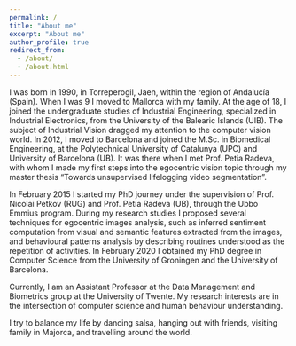 ```yaml
---
permalink: /
title: "About me"
excerpt: "About me"
author_profile: true
redirect_from: 
  - /about/
  - /about.html
---
```

I was born in 1990, in Torreperogil, Jaen, within the region of Andalucía (Spain). When I was 9 I moved to Mallorca with my family. At the age of 18, I joined the undergraduate studies of Industrial Engineering, specialized in Industrial Electronics, from the University of the Balearic Islands (UIB). The subject of Industrial Vision dragged my attention to the computer vision world. In 2012, I moved to Barcelona and joined the M.Sc. in Biomedical Engineering, at the Polytechnical University of Catalunya (UPC) and University of Barcelona (UB). It was there when I met Prof. Petia Radeva, with whom I made my first steps into the egocentric vision topic through my master thesis “Towards unsupervised lifelogging video segmentation”.

In February 2015 I started my PhD journey under the supervision of Prof. Nicolai Petkov (RUG) and Prof. Petia Radeva (UB), through the Ubbo Emmius program. During my research studies I proposed several techniques for egocentric images analysis, such as inferred sentiment computation from visual and semantic features extracted from the images, and behavioural patterns analysis by describing routines understood as the repetition of activities. In February 2020 I obtained my PhD degree in Computer Science from the University of Groningen and the University of Barcelona.

Currently, I am an Assistant Professor at the Data Management and Biometrics group at the University of Twente. My research interests are in the intersection of computer science and human behaviour understanding.

I try to balance my life by dancing salsa, hanging out with friends, visiting family in Majorca, and travelling around the world.





